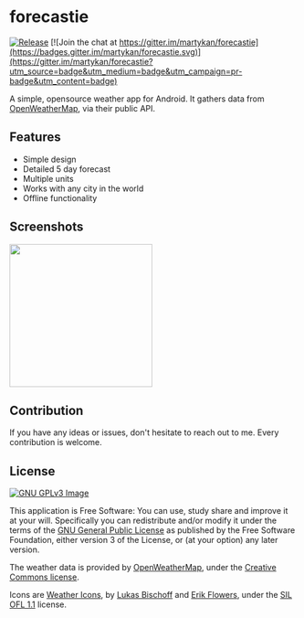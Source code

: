 # forecastie

[![Release](https://img.shields.io/github/release/martykan/forecastie.svg)](https://github.com/martykan/forecastie/releases)
[![Join the chat at https://gitter.im/martykan/forecastie](https://badges.gitter.im/martykan/forecastie.svg)](https://gitter.im/martykan/forecastie?utm_source=badge&utm_medium=badge&utm_campaign=pr-badge&utm_content=badge)

A simple, opensource weather app for Android. It gathers data from [OpenWeatherMap](http://openweathermap.org/), via their public API.

## Features
* Simple design
* Detailed 5 day forecast
* Multiple units
* Works with any city in the world
* Offline functionality

## Screenshots
[<img src="http://i.imgur.com/g97hk8n.png" width=250>](http://i.imgur.com/g97hk8n.png)

## Contribution
If you have any ideas or issues, don't hesitate to reach out to me. Every contribution is welcome.

## License
[![GNU GPLv3 Image](https://www.gnu.org/graphics/gplv3-127x51.png)](http://www.gnu.org/licenses/gpl-3.0.en.html)  

This application is Free Software: You can use, study share and improve it at your
will. Specifically you can redistribute and/or modify it under the terms of the
[GNU General Public License](https://www.gnu.org/licenses/gpl.html) as
published by the Free Software Foundation, either version 3 of the License, or
(at your option) any later version.

The weather data is provided by [OpenWeatherMap](http://openweathermap.org/), under the <a href='http://creativecommons.org/licenses/by-sa/2.0/'>Creative Commons license</a>.

Icons are <a href='https://erikflowers.github.io/weather-icons/'>Weather Icons</a>, by <a href='http://www.twitter.com/artill'>Lukas Bischoff</a> and <a href='http://www.twitter.com/Erik_UX'>Erik Flowers</a>, under the <a href='http://scripts.sil.org/OFL'>SIL OFL 1.1</a> license.
